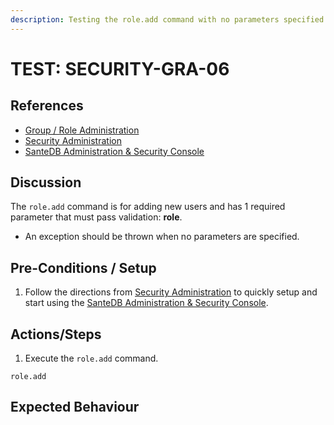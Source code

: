 ```yaml
---
description: Testing the role.add command with no parameters specified.
---
```


# TEST: SECURITY-GRA-06

## References

* [Group / Role Administration](../../../../../operations/host-administration/santedb-icdr-admin-console/group-role-management.md)
* [Security Administration](../../../../../operations/security-administration/#demo-environment) 
* [SanteDB Administration & Security Console](../../../../../operations/host-administration/santedb-icdr-admin-console/)

## Discussion

The `role.add` command is for adding new users and has 1 required parameter that must pass validation: **role**. 

* An exception should be thrown when no parameters are specified.

## Pre-Conditions / Setup

1. Follow the directions from [Security Administration](../../../../../operations/security-administration/#demo-environment) to quickly setup and start using the [SanteDB Administration & Security Console](../../../../../operations/host-administration/santedb-icdr-admin-console/).

## Actions/Steps

1. Execute the `role.add` command.

```text
role.add
```

## Expected Behaviour

